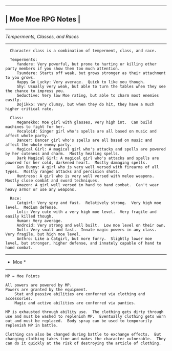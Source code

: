 ---------------------
| Moe Moe RPG Notes |
---------------------

   *********************************
   *Temperments, Classes, and Races*
   *********************************
      Character class is a combination of temperment, class, and race.

      Temperments:
         Yandere: Very powerful, but prone to hurting or killing other party members if you show them too much attention.
         Tsundere: Starts off weak, but grows stronger as their attachment to you grows.
         Happy Go Lucky: Very average.  Quick to like you though.
         Shy: Usually very weak, but able to turn the tables when they see the chance to impress you.
         Seductive: Very low Moe rating, but able to charm most enemies easily.
         Dojikko: Very clumsy, but when they do hit, they have a much higher critical rate.
         
      Class:
         Meganekko: Moe girl with glasses, very high int.  Can build machines to fight for her.
         Vocaloid: Singer girl who's spells are all based on music and affect whole party.
         Dancer: Dancer girl who's spells are all based on music and affect the whole enemy party.
         Magical Girl: A magical girl who's attacks and spells are powered by her cuteness and charm.  Mostly healing spells.
         Dark Magical Girl: A magical girl who's attacks and spells are powered for her cold, darkened heart.  Mostly damaging spells.
         Gun Bunny: A girl who is very well versed with firearms of all types.  Mostly ranged attacks and percision shots.
         Huntress: A girl who is very well versed with melee weapons.  Mostly close combat and sword techniques.
         Amazon: A girl well versed in hand to hand combat.  Can't wear heavy armor or use any weapons.
         
      Race:
         Catgirl: Very spry and fast.  Relatively strong.  Very high moe level.  Medium defense.
         Loli: Very cute with a very high moe level.  Very fragile and easily killed though.
         Human: Very average.
         Android: Very strong and well built.  Low moe level on their own.
         Doll: Very small and fast.  Innate magic powers in any class.  Very fragile, but high moe level.
         Anthro: Like a Catgirl, but more furry.  Slightly lower moe level, but stronger, higher defense, and innately capable of hand to hand combat.
   
*********
*  Moe  *
*********
    MP = Moe Points

    All powers are powered by MP.
    Powers are granted by the equipment.
        Stat and passive abilities are conferred via clothing and accessories.
        Magic and active abilities are conferred via panties.
        
    MP is exhausted through ability use.  The clothing gets dirty through use and must be washed to replenish MP.  Eventually clothing gets worn out and must be replaced.  Body spray can be used to temporarily replenish MP in battle.
    
    Clothing can also be changed during battle to exchange effects.  But changing clothing takes time and makes the character vulnerable.  They can do it quickly at the risk of destroying the article of clothing.
